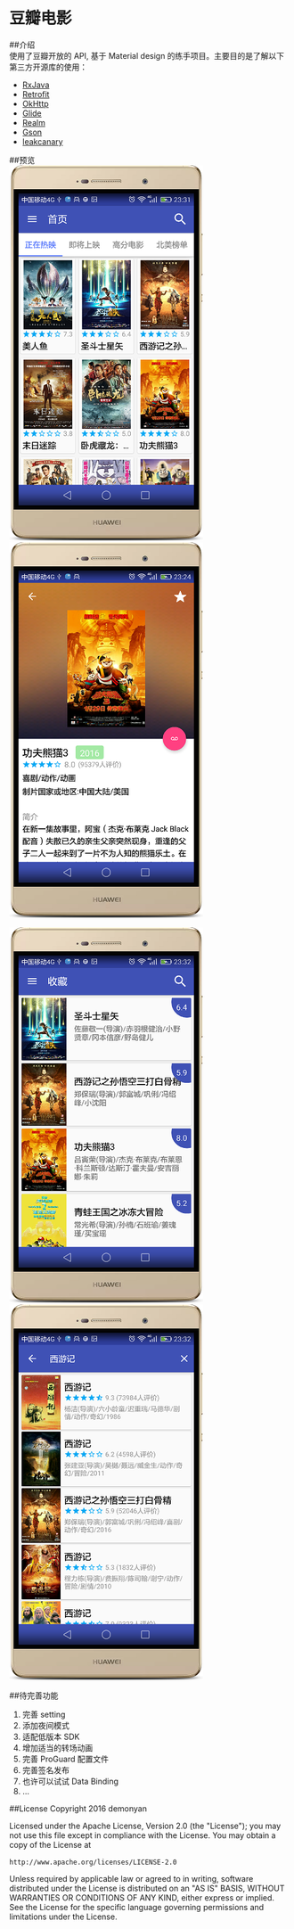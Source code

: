 # 豆瓣电影
##介绍  
使用了豆瓣开放的 API, 基于 Material design 的练手项目。主要目的是了解以下第三方开源库的使用：  
- [RxJava](https://github.com/ReactiveX/RxJava)  
- [Retrofit](https://github.com/square/retrofit)  
- [OkHttp](https://github.com/square/okhttp)  
- [Glide](https://github.com/bumptech/glide)  
- [Realm](https://github.com/realm/realm-java)  
- [Gson](https://github.com/google/gson)  
- [leakcanary](https://github.com/square/leakcanary)

##预览  
![mainpage](https://github.com/demonyan/douban-movie/blob/master/screenshots/mainpage.png) ![subject](https://github.com/demonyan/douban-movie/blob/master/screenshots/subject.png)  

![favorite](https://github.com/demonyan/douban-movie/blob/master/screenshots/favorite.png) ![search](https://github.com/demonyan/douban-movie/blob/master/screenshots/search.png)  

##待完善功能
1. 完善 setting
2. 添加夜间模式
3. 适配低版本 SDK
4. 增加适当的转场动画
5. 完善 ProGuard 配置文件
6. 完善签名发布
7. 也许可以试试 Data Binding
8. ...

##License
Copyright 2016 demonyan

Licensed under the Apache License, Version 2.0 (the "License"); you may not use this file except in compliance with the License.
You may obtain a copy of the License at

    http://www.apache.org/licenses/LICENSE-2.0

Unless required by applicable law or agreed to in writing, software
distributed under the License is distributed on an "AS IS" BASIS,
WITHOUT WARRANTIES OR CONDITIONS OF ANY KIND, either express or implied.
See the License for the specific language governing permissions and
limitations under the License.
